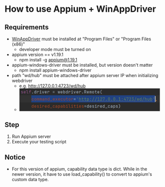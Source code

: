 # How to use Appium + WinAppDriver

## Requirements
- [WinAppDriver](https://github.com/microsoft/WinAppDriver/releases) must be installed at "Program Files" or "Program Files (x86)"
  - developer mode must be turned on
- appium version == v1.19.1
  - npm install -g appium@1.19.1
- appium-windows-driver must be installed, but version doesn't matter 
  - npm install appium-windows-driver
- path "wd/hub" must be attached after appium server IP when initializing webdriver
  - e.g. http://127.0.0.1:4723/wd/hub
  - ![img.png](path_example.png)

## Step
1. Run Appium server
2. Execute your testing script

## Notice
- For this version of appium, capability data type is dict. While in the newer version, it have to use load_capability() to convert to appium's custom data type.